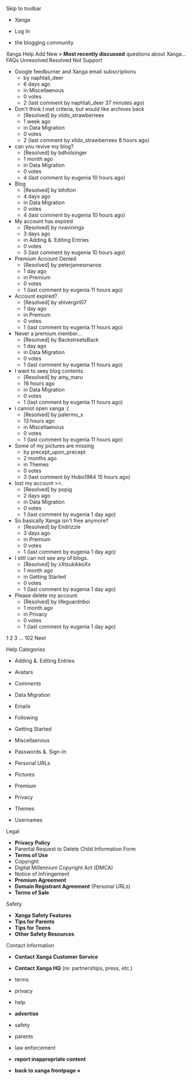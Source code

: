 Skip to toolbar

*   Xanga

*   Log In

*   the blogging community

Xanga Help Add New » **Most recently discussed** questions about Xanga… FAQs Unresolved Resolved Not Support

*   Google feedburner and Xanga email subscriptions
    *   by naphtali\_deer
    *   6 days ago
    *   in Miscellaenous
    *   0 votes
    *   2 (last comment by naphtali\_deer 37 minutes ago)
*   Don't think I met criteria, but would like archives back
    *   \[Resolved\] by xlido\_strawberreex
    *   1 week ago
    *   in Data Migration
    *   0 votes
    *   2 (last comment by xlido\_strawberreex 8 hours ago)
*   can you revive my blog?
    *   \[Resolved\] by bdholsinger
    *   1 month ago
    *   in Data Migration
    *   0 votes
    *   4 (last comment by eugenia 10 hours ago)
*   Blog
    *   \[Resolved\] by blhilton
    *   4 days ago
    *   in Data Migration
    *   0 votes
    *   4 (last comment by eugenia 10 hours ago)
*   My account has expired
    *   \[Resolved\] by nvavinings
    *   3 days ago
    *   in Adding &. Editing Entries
    *   0 votes
    *   3 (last comment by eugenia 10 hours ago)
*   Premium Account Denied
    *   \[Resolved\] by peterjamesmanos
    *   1 day ago
    *   in Premium
    *   0 votes
    *   1 (last comment by eugenia 11 hours ago)
*   Account expired?
    *   \[Resolved\] by shivergirl07
    *   1 day ago
    *   in Premium
    *   0 votes
    *   1 (last comment by eugenia 11 hours ago)
*   Never a premium member...
    *   \[Resolved\] by BackstreetsBack
    *   1 day ago
    *   in Data Migration
    *   0 votes
    *   1 (last comment by eugenia 11 hours ago)
*   I want to seey blog contents.
    *   \[Resolved\] by amy\_maru
    *   16 hours ago
    *   in Data Migration
    *   0 votes
    *   1 (last comment by eugenia 11 hours ago)
*   i cannot open xanga :(
    *   \[Resolved\] by palermo\_x
    *   13 hours ago
    *   in Miscellaenous
    *   0 votes
    *   1 (last comment by eugenia 11 hours ago)
*   Some of my pictures are missing
    *   by precept\_upon\_precept
    *   2 months ago
    *   in Themes
    *   0 votes
    *   3 (last comment by Hobo1964 15 hours ago)
*   lost my account ><.
    *   \[Resolved\] by popig
    *   2 days ago
    *   in Data Migration
    *   0 votes
    *   1 (last comment by eugenia 1 day ago)
*   So basically Xanga isn't free anymore?
    *   \[Resolved\] by Endrizzle
    *   3 days ago
    *   in Premium
    *   0 votes
    *   1 (last comment by eugenia 1 day ago)
*   I still can not see any of blogs.
    *   \[Resolved\] by xXtsukikkoXx
    *   1 month ago
    *   in Getting Started
    *   0 votes
    *   1 (last comment by eugenia 1 day ago)
*   Please delete my account.
    *   \[Resolved\] by lifeguardnboi
    *   1 month ago
    *   in Privacy
    *   0 votes
    *   1 (last comment by eugenia 1 day ago)

1 2 3 ... 102 Next

Help Categories

*   Adding &. Editing Entries
*   Avatars
*   Comments
*   Data Migration
*   Emails
*   Following
*   Getting Started
*   Miscellaenous

*   Passwords &. Sign-In
*   Personal URLs
*   Pictures
*   Premium
*   Privacy
*   Themes
*   Usernames

Legal

*   **Privacy Policy**
*   Parental Request to Delete Child Information Form
*   **Terms of Use**
*   Copyright
*   Digital Millennium Copyright Act (DMCA)
*   Notice of Infringement
*   **Premium Agreement**
*   **Domain Registrant Agreement** (Personal URLs)
*   **Terms of Sale**

Safety

*   **Xanga Safety Features**
*   **Tips for Parents**
*   **Tips for Teens**
*   **Other Safety Resources**

Contact Information

*   **Contact Xanga Customer Service**
*   **Contact Xanga HQ** (re: partnerships, press, etc.)

*   terms
*   privacy
*   help
*   **advertise**

*   safety
*   parents
*   law enforcement
*   **report inappropriate content**

*   **back to xanga frontpage »**